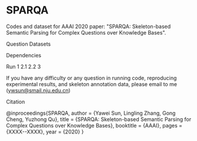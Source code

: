 # SPARQA

Codes and dataset for AAAI 2020 paper: "SPARQA: Skeleton-based Semantic Parsing for Complex Questions over Knowledge Bases".

Question Datasets

Dependencies

Run
1
2.1
2.2
3

If you have any difficulty or any question in running code, reproducing experimental results, and skeleton annotation data, please email to
me (ywsun@smail.nju.edu.cn)

Citation

@inproceedings{SPARQA,
  author    = {Yawei Sun, Lingling Zhang, Gong Cheng, Yuzhong Qu},
  title     = {SPARQA: Skeleton-based Semantic Parsing for Complex Questions over Knowledge Bases},
  booktitle = {AAAI},
  pages     = {XXXX--XXXX},
  year      = {2020}
}

